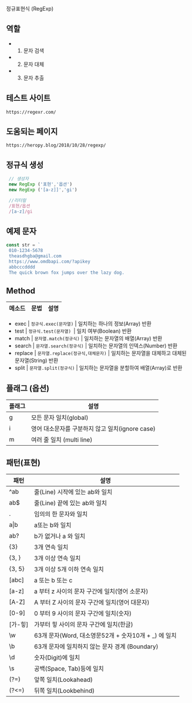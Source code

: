 정규표현식 (RegExp)

## 역할
- 1. 문자 검색
- 2. 문자 대체
- 3. 문자 추출

## 테스트 사이트
    https://regexr.com/
## 도움되는 페이지
    https://heropy.blog/2018/10/28/regexp/
## 정규식 생성
 ``` js
  // 생성자
  new RegExp ('표현','옵션')
  new RegExp ('[a-z]]','gi')

  //리터럴
  /표현/옵션
  /[a-z]/gi
  ```
## 예제 문자
``` js
const str = `
 010-1234-5678
 theasdhgba@gmail.com
 https://www.omdbapi.com/?apikey
 abbcccdddd
 The quick brown fox jumps over the lazy dog.

```
  ## Method
  메소드 | 문법 | 설명
  -- | -- | -- | 
  
  - exec | `정규식.exec(문자열)` | 일치하는 하나의 정보(Array) 반환
- test | `정규식.test(문자열) `| 일치 여부(Boolean) 반환
- match	| `문자열.match(정규식)`	| 일치하는 문자열의 배열(Array) 반환
- search | `문자열.search(정규식)` | 일치하는 문자열의 인덱스(Number) 반환
- replace | `문자열.replace(정규식,대체문자)` |	일치하는 문자열을 대체하고 대체된 문자열(String) 반환
- split | `문자열.split(정규식)` | 일치하는 문자열을 분할하여 배열(Array)로 반환

## 플래그 (옵션)
 플래그 | 설명
 -- | --
 g | 모든 문자 일치(global)
 i | 영어 대소문자를 구분하지 않고 일치(ignore case)
 m | 여러 줄 일치 (multi line)

 ## 패턴(표현)
 패턴 | 설명
 -- | --
 ^ab | 줄(Line) 시작에 있는 ab와 일치
 ab$ | 줄(Line) 끝에 있는 ab와 일치
. | 임의의 한 문자와 일치
a&verbar;b | a또는 b와 일치
ab? | b가 없거나 a 와 일치
{3} | 3개 연속 일치
{3, } | 3개 이상 연속 일치
{3, 5} | 3개 이상 5개 이하 연속 일치
[abc] | a 또는 b 또는 c
[a-z] | a 부터 z 사이의 문자 구간에 일치(영어 소문자)
[A-Z] | A 부터 Z 사이의 문자 구간에 일치(영어 대문자)
[0-9] | 0 부터 9 사이의 문자 구간에 일치(숫자)
[가-힣] | 가부터 힣 사이의 문자 구간에 일치(한글)
\w | 63개 문자(Word, 대소영문52개 + 숫자10개 + _) 에 일치
\b | 63개 문자에 일치하지 않는 문자 경계 (Boundary)
\d | 숫자(Digit)에 일치 
\s | 공백(Space, Tab)등에 일치
(?=) | 앞쪽 일치(Lookahead)
(?<=) | 뒤쪽 일치(Lookbehind)
